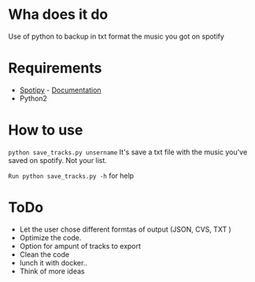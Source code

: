 # Wha does it do
Use of python to backup in txt format the music you got on spotify

# Requirements
* [Spotipy](https://github.com/plamere/spotipy) - [Documentation](https://spotipy.readthedocs.io/en/latest/)
* Python2

# How to use
``python save_tracks.py unsername``
It's save a txt file with the music you've saved on spotify. Not your list.

``Run python save_tracks.py -h`` for help

# ToDo
* Let the user chose different formtas of output (JSON, CVS, TXT )
* Optimize the code.
* Option for ampunt of tracks to export
* Clean the code
* lunch it with docker..
* Think of more ideas
